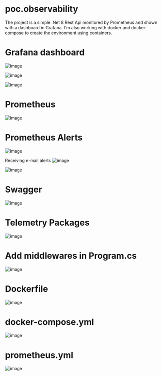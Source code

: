 # poc.observability
The project is a simple .Net 8 Rest Api monitored by Prometheus and shown with a dashboard in Grafana.
I'm also working with docker and docker-compose to create the environment using containers.

# Grafana dashboard
![image](https://github.com/user-attachments/assets/93276fae-c1ca-455f-80c1-20a627db5f27)

![image](https://github.com/user-attachments/assets/7b44218b-40a2-406e-b89d-50f20d10443b)

![image](https://github.com/user-attachments/assets/1e392728-d690-4c47-a6fc-6900d15b804c)


# Prometheus
![image](https://github.com/user-attachments/assets/92643ac1-7d04-4631-8b2f-3fed3bb0fe47)

# Prometheus Alerts
![image](https://github.com/user-attachments/assets/ef5e9a0c-ade3-45b6-abf0-20f43a3eb41b)

Receiving e-mail alerts
![image](https://github.com/user-attachments/assets/b2ae9121-1953-413f-9bf7-6f785cc01f40)

![image](https://github.com/user-attachments/assets/37198296-5a4a-4984-91ac-2cf125a9d709)


# Swagger
![image](https://github.com/user-attachments/assets/84fbfe70-8a37-4161-b51b-8db8873fa0b4)




# Telemetry Packages
![image](https://github.com/user-attachments/assets/dbc3a7f0-550a-4bc9-ad97-c7cd54c38912)

# Add middlewares in Program.cs
![image](https://github.com/user-attachments/assets/cfc4f26d-707b-41ba-a1d5-7f289b17734e)

# Dockerfile
![image](https://github.com/user-attachments/assets/0d436e77-d584-4b38-93af-a08f4c9436e5)

# docker-compose.yml
![image](https://github.com/user-attachments/assets/af8a8567-2176-4e38-ae00-fc8c7ae7f91b)

# prometheus.yml
![image](https://github.com/user-attachments/assets/03704000-c3e4-4595-b910-e732ac355207)



